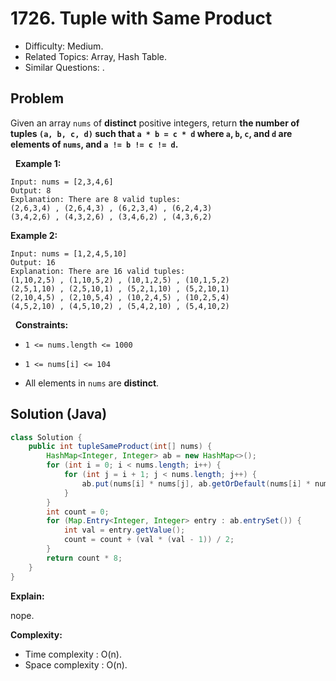 # 1726. Tuple with Same Product

- Difficulty: Medium.
- Related Topics: Array, Hash Table.
- Similar Questions: .

## Problem

Given an array ```nums``` of **distinct** positive integers, return **the number of tuples **```(a, b, c, d)```** such that **```a * b = c * d```** where **```a```**, **```b```**, **```c```**, and **```d```** are elements of **```nums```**, and **```a != b != c != d```**.**

 
**Example 1:**

```
Input: nums = [2,3,4,6]
Output: 8
Explanation: There are 8 valid tuples:
(2,6,3,4) , (2,6,4,3) , (6,2,3,4) , (6,2,4,3)
(3,4,2,6) , (4,3,2,6) , (3,4,6,2) , (4,3,6,2)
```

**Example 2:**

```
Input: nums = [1,2,4,5,10]
Output: 16
Explanation: There are 16 valid tuples:
(1,10,2,5) , (1,10,5,2) , (10,1,2,5) , (10,1,5,2)
(2,5,1,10) , (2,5,10,1) , (5,2,1,10) , (5,2,10,1)
(2,10,4,5) , (2,10,5,4) , (10,2,4,5) , (10,2,5,4)
(4,5,2,10) , (4,5,10,2) , (5,4,2,10) , (5,4,10,2)
```

 
**Constraints:**


	
- ```1 <= nums.length <= 1000```
	
- ```1 <= nums[i] <= 104```
	
- All elements in ```nums``` are **distinct**.



## Solution (Java)

```java
class Solution {
    public int tupleSameProduct(int[] nums) {
        HashMap<Integer, Integer> ab = new HashMap<>();
        for (int i = 0; i < nums.length; i++) {
            for (int j = i + 1; j < nums.length; j++) {
                ab.put(nums[i] * nums[j], ab.getOrDefault(nums[i] * nums[j], 0) + 1);
            }
        }
        int count = 0;
        for (Map.Entry<Integer, Integer> entry : ab.entrySet()) {
            int val = entry.getValue();
            count = count + (val * (val - 1)) / 2;
        }
        return count * 8;
    }
}
```

**Explain:**

nope.

**Complexity:**

* Time complexity : O(n).
* Space complexity : O(n).

